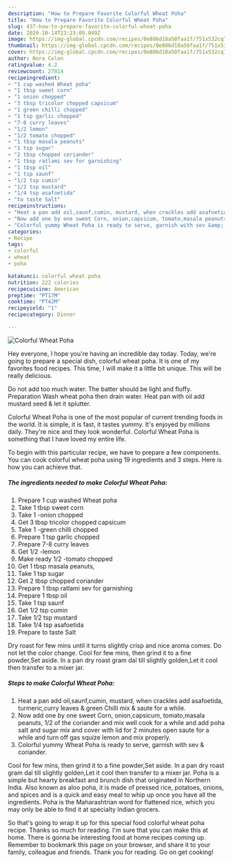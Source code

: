 ```yaml
---
description: "How to Prepare Favorite Colorful Wheat Poha"
title: "How to Prepare Favorite Colorful Wheat Poha"
slug: 437-how-to-prepare-favorite-colorful-wheat-poha
date: 2020-10-14T23:23:09.049Z
image: https://img-global.cpcdn.com/recipes/0e886d18a50faa1f/751x532cq70/colorful-wheat-poha-recipe-main-photo.jpg
thumbnail: https://img-global.cpcdn.com/recipes/0e886d18a50faa1f/751x532cq70/colorful-wheat-poha-recipe-main-photo.jpg
cover: https://img-global.cpcdn.com/recipes/0e886d18a50faa1f/751x532cq70/colorful-wheat-poha-recipe-main-photo.jpg
author: Nora Colon
ratingvalue: 4.2
reviewcount: 27814
recipeingredient:
- "1 cup washed Wheat poha"
- "1 tbsp sweet corn"
- "1 onion chopped"
- "3 tbsp tricolor chopped capsicum"
- "1 green chilli chopped"
- "1 tsp garlic chopped"
- "7-8 curry leaves"
- "1/2 lemon"
- "1/2 tomato chopped"
- "1 tbsp masala peanuts"
- "1 tsp sugar"
- "2 tbsp chopped coriander"
- "1 tbsp ratlami sev for garnishing"
- "1 tbsp oil"
- "1 tsp saunf"
- "1/2 tsp cumin"
- "1/2 tsp mustard"
- "1/4 tsp asafoetida"
- "to taste Salt"
recipeinstructions:
- "Heat a pan add oil,saunf,cumin, mustard, when crackles add asafoetida, turmeric,curry leaves &amp; green Chilli mix &amp; saute for a while."
- "Now add one by one sweet Corn, onion,capsicum, tomato,masala peanuts, 1/2 of the coriander and mix well cook for a while and add poha salt and sugar mix and cover with lid for 2 minutes open saute for a while and turn off gas squize lemon and mix properly."
- "Colorful yummy Wheat Poha is ready to serve, garnish with sev &amp; coriander."
categories:
- Recipe
tags:
- colorful
- wheat
- poha

katakunci: colorful wheat poha 
nutrition: 222 calories
recipecuisine: American
preptime: "PT17M"
cooktime: "PT42M"
recipeyield: "1"
recipecategory: Dinner

---
```



![Colorful Wheat Poha](https://img-global.cpcdn.com/recipes/0e886d18a50faa1f/751x532cq70/colorful-wheat-poha-recipe-main-photo.jpg)

Hey everyone, I hope you're having an incredible day today. Today, we're going to prepare a special dish, colorful wheat poha. It is one of my favorites food recipes. This time, I will make it a little bit unique. This will be really delicious.

Do not add too much water. The batter should be light and fluffy. Preparation Wash wheat poha then drain water. Heat pan with oil add mustard seed &amp; let it splutter.

Colorful Wheat Poha is one of the most popular of current trending foods in the world. It is simple, it is fast, it tastes yummy. It's enjoyed by millions daily. They're nice and they look wonderful. Colorful Wheat Poha is something that I have loved my entire life.


To begin with this particular recipe, we have to prepare a few components. You can cook colorful wheat poha using 19 ingredients and 3 steps. Here is how you can achieve that.

<!--inarticleads1-->

##### The ingredients needed to make Colorful Wheat Poha:

1. Prepare 1 cup washed Wheat poha
1. Take 1 tbsp sweet corn
1. Take 1 -onion chopped
1. Get 3 tbsp tricolor chopped capsicum
1. Take 1 -green chilli chopped
1. Prepare 1 tsp garlic chopped
1. Prepare 7-8 curry leaves
1. Get 1/2 -lemon
1. Make ready 1/2 -tomato chopped
1. Get 1 tbsp masala peanuts,
1. Take 1 tsp sugar
1. Get 2 tbsp chopped coriander
1. Prepare 1 tbsp ratlami sev for garnishing
1. Prepare 1 tbsp oil
1. Take 1 tsp saunf
1. Get 1/2 tsp cumin
1. Take 1/2 tsp mustard
1. Take 1/4 tsp asafoetida
1. Prepare to taste Salt


Dry roast for few mins until it turns slightly crisp and nice aroma comes. Do not let the color change. Cool for few mins, then grind it to a fine powder,Set aside. In a pan dry roast gram dal till slightly golden,Let it cool then transfer to a mixer jar. 

<!--inarticleads2-->

##### Steps to make Colorful Wheat Poha:

1. Heat a pan add oil,saunf,cumin, mustard, when crackles add asafoetida, turmeric,curry leaves &amp; green Chilli mix &amp; saute for a while.
1. Now add one by one sweet Corn, onion,capsicum, tomato,masala peanuts, 1/2 of the coriander and mix well cook for a while and add poha salt and sugar mix and cover with lid for 2 minutes open saute for a while and turn off gas squize lemon and mix properly.
1. Colorful yummy Wheat Poha is ready to serve, garnish with sev &amp; coriander.


Cool for few mins, then grind it to a fine powder,Set aside. In a pan dry roast gram dal till slightly golden,Let it cool then transfer to a mixer jar. Poha is a simple but hearty breakfast and brunch dish that originated in Northern India. Also known as aloo poha, it is made of pressed rice, potatoes, onions, and spices and is a quick and easy meal to whip up once you have all the ingredients. Poha is the Maharashtrian word for flattened rice, which you may only be able to find it at specialty Indian grocers. 

So that's going to wrap it up for this special food colorful wheat poha recipe. Thanks so much for reading. I'm sure that you can make this at home. There is gonna be interesting food at home recipes coming up. Remember to bookmark this page on your browser, and share it to your family, colleague and friends. Thank you for reading. Go on get cooking!
